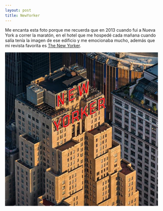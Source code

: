 ```yaml
---
layout: post
title: NewYorker
---
```


Me encanta esta foto porque me recuerda que en 2013 cuando fui a Nueva York
a correr la maratón, en el hotel que me hospedé cada mañana cuando salía tenía
la imagen de ese edificio y me emocionaba mucho, además que mi revista favorita
es [The New Yorker](http://www.newyorker.com/).

<p align="center">
	<img src="https://raw.githubusercontent.com/woodyallen/woodyallen.github.io/master/images/newyorker.jpeg">
</p>
